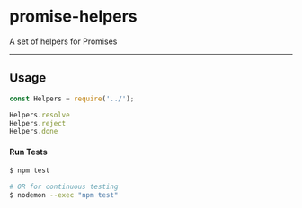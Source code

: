 # promise-helpers
A set of helpers for Promises

----

## Usage

```js
const Helpers = require('../');

Helpers.resolve
Helpers.reject
Helpers.done
```


#### Run Tests

```bash
$ npm test

# OR for continuous testing
$ nodemon --exec "npm test"
```
